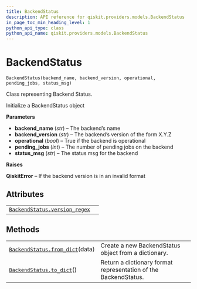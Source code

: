 ```yaml
---
title: BackendStatus
description: API reference for qiskit.providers.models.BackendStatus
in_page_toc_min_heading_level: 1
python_api_type: class
python_api_name: qiskit.providers.models.BackendStatus
---
```


# BackendStatus

<span id="qiskit.providers.models.BackendStatus" />

`BackendStatus(backend_name, backend_version, operational, pending_jobs, status_msg)`

Class representing Backend Status.

Initialize a BackendStatus object

**Parameters**

*   **backend\_name** (*str*) – The backend’s name
*   **backend\_version** (*str*) – The backend’s version of the form X.Y.Z
*   **operational** (*bool*) – True if the backend is operational
*   **pending\_jobs** (*int*) – The number of pending jobs on the backend
*   **status\_msg** (*str*) – The status msg for the backend

**Raises**

**QiskitError** – If the backend version is in an invalid format

## Attributes

|                                                                                                                                            |   |
| ------------------------------------------------------------------------------------------------------------------------------------------ | - |
| [`BackendStatus.version_regex`](qiskit.providers.models.BackendStatus.version_regex "qiskit.providers.models.BackendStatus.version_regex") |   |

## Methods

|                                                                                                                                      |                                                                 |
| ------------------------------------------------------------------------------------------------------------------------------------ | --------------------------------------------------------------- |
| [`BackendStatus.from_dict`](qiskit.providers.models.BackendStatus.from_dict "qiskit.providers.models.BackendStatus.from_dict")(data) | Create a new BackendStatus object from a dictionary.            |
| [`BackendStatus.to_dict`](qiskit.providers.models.BackendStatus.to_dict "qiskit.providers.models.BackendStatus.to_dict")()           | Return a dictionary format representation of the BackendStatus. |

